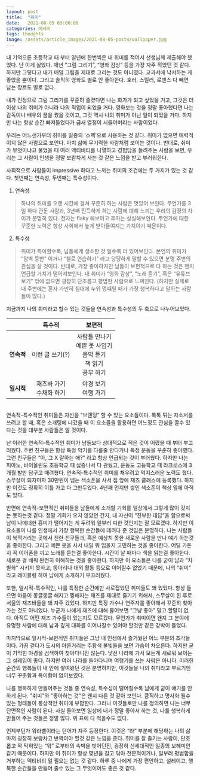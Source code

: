 ```yaml
---
layout: post
title:  "취미"
date:   2021-08-05 03:00:00
categories: 에세이
tags: thoughts
image: /assets/article_images/2021-08-05-post4/wallpaper.jpg
---
```


내 기억으론 초등학교 때 부터 일년에 한번씩은 내 취미를 적어서 선생님께 제출해야 했었다. 난 이게 싫었다. 매년 “그림 그리기”, “영화 감상” 등을 가장 자주 적었던 것 같다. 하지만 그렇다고 내가 매일 그림을 제대로 그리는 것도 아니였다. 교과서에 낙서하는 게 좋았을 뿐이다. 그리고 솔직히 영화도 별로 안 좋아한다. 호러, 스릴러, 로맨스 다 빼면 남는 장르도 별로 없다. 

내가 진정으로 그림 그리기를 꾸준히 즐겼다면 나는 화가가 되고 싶었을 거고, 그것은 더이상 나의 취미가 아니라 나의 직업이 되었을 거다. 영화보는 것을 정말 좋아했다면 나는 감독이나 배우의 꿈을 꿨을 것이고, 그것 역시 나의 취미가 아닌 일이 되었을 거다. 하지만 나는 항상 순간 빠져들었다가 금새 열정이 시들어버리는 사람이었다. 

우리는 어느샌가부터 취미를 일종의 ‘스펙’으로 사용하는 것 같다. 취미가 없으면 매력적이지 않은 사람으로 보인다. 마치 삶에 무기력한 사람처럼 보이는 것이다. 반대로, 취미가 무엇이냐고 물었을 때 여러 액티비티를 나열하고 경험담을 들려주는 사람을 보면, 우리는 그 사람이 인생을 정말 보람차게 사는 것 같은 느낌을 받고 부러워한다.

사회적으로 사람들이 impressive 하다고 느끼는 취미의 조건에는 두 가지가 있는 것 같다. 첫번째는 연속성, 두번째는 특수성이다.

1. 연속성
>하나의 취미를 오랜 시간에 걸쳐 꾸준히 하는 사람은 멋있어 보인다. 무언가를 3일 하다 관둔 사람과, 3년째 진득하게 하는 사람에 대해 느끼는 우리의 감정의 차이가 분명히 있다. 전자는 flaky 해보이고 후자는 성실해보인다. 무언가에 대한 꾸준한 노력은 항상 사회에서 높게 받아들여지는 가치이기 때문이다. 

2. 특수성
>취미가 특이할수록, 남들에게 생소한 것 일수록 더 있어보인다. 본인의 취미가 “암벽 등반” 이거나 “첼로 연습하기” 라고 당당하게 말할 수 있으면 분명 주변의 관심을 살 것이다. 반대로, 가장 좋아하지만 남들이 보편적으로 다 하는 것은 왠지 언급할 가치가 떨어져보인다. 내 취미가 “영화 감상”, “노래 듣기”, 혹은 “유튜브 보기” 밖에 없으면 굉장히 단조롭고 평범한 사람으로 느껴진다. (하지만 실제로 내 주변에는 혼자 가만히 침대에 누워 멍때릴 때가 가장 행복하다고 말하는 사람들이 많다.)

지금까지 나의 취미라고 할수 있는 것들을 연속성과 특수성의 두 축으로 나누어보았다. 

 &ensp; | **특수적** | **보편적**
:---:|:---:|:---:
**연속적** | 이런 글 쓰기(?) | 사람들 만나기<br />예쁜 옷 사입기<br />음악 듣기<br />책 읽기<br />공부 하기
**일시적** | 재즈바 가기<br />수채화 하기 | 야경 보기<br />여행 가기

<br>
연속적-특수적인 취미들은 자신을 “브랜딩” 할 수 있는 요소들이다. 톡톡 튀는 자소서를 쓰려고 할 때, 혹은 소개팅에 나갔을 때 이 요소들을 활용하면 어느정도 관심을 끌수 있다는 것을 대부분 사람들은 알 것이다.

난 이러한 연속적-특수적인 취미가 남들보다 상대적으로 적은 것이 어렸을 때 부터 부끄러웠다. 주변 친구들은 항상 특정 악기를 다룰줄 안다거나 특정 운동을 꾸준히 좋아했다. 그런 친구들은 “아, 그 X 잘하는 애?” 라고 항상 언급되는 것이 부러웠다. 하지만 나는 피아노, 바이올린도 초등학교 때 싫증나서 다 관뒀고, 운동도 고등학교 때 라크로스에 3개월 발만 담구고 때려쳤다. 연속적-특수적인 취미를 채우려고 억지스러운 노력도 했다. 스무살이 되자마자 30만원이 넘는 색소폰을 사서 집 앞에 재즈 클래스에 등록했다. 하지만 이것도 정확히 이틀 가고 다 그만두었다. 4년째 먼지만 쌓인 색소폰이 책상 옆에 아직도 있다. 

반면에 연속적-보편적인 취미들을 남들에게 소개할 기회를 일상에서 그렇게 많이 갖지는 못하는것 같다. 정말 기회가 오지 않았던 건지, 내 자신이 “진부한 대답”을 함으로써 남이 나에대한 흥미가 떨어지는 게 두려워 일부러 피한 것인지는 잘 모르겠다. 하지만 이 요소들이 나를 인생에서 가장 행복한 순간들에 데려다 준 것임은 분명하다. 나는 사람들이 북적거리는 곳에서 친한 친구들과, 혹은 예상치 못한 새로운 사람을 만나 얘기 하는것을 좋아한다. 그리고 예쁜 옷을 사서 내일 뭐 입을지 고민하는 것을 좋아한다. 어딜 가든지 꼭 이어폰을 끼고 노래를 듣는걸 좋아한다. 시간이 날 때마다 책을 읽는걸 좋아한다. 새로운 걸 배워 완전히 이해하는 것을 좋아한다. 하지만 이 요소들은 나를 굳이 남과 “차별화” 시키지 못하고, 동아리나 대외 활동 등으로 이어질수 없었기 때문에, 나의 “취미” 라고 레이블링 하여 남에게 소개하기 부끄러웠다.

또한, 일시적-특수적인, 나를 특정한 순간에만 사로잡았던 취미들도 꽤 있었다. 항상 들으면 마음이 몽글몽글 해지고 찡해지는 재즈를 제대로 즐기기 위해서, 스무살이 된 후로 서울의 재즈바들을 꽤 자주 갔었다. 하지만 특정 가수나 연주자를 좋아해서 꾸준히 찾아가는 것도 아니었다. 누군가 나에게 재즈에 대해 물어보면 “그냥 좋아” 말고 할말이 없다. 아직도 어떤 재즈 가수들이 있는지도 모르겠다. 무언가가 취미이면 왠지 그 분야에 유명한 사람에 대해 남과 깊게 대화를 이어나갈수 있어야 할것만 같은 강박이 들었다. 

마지막으로 일시적-보편적인 취미들은 그냥 내 인생에서 즐거웠던 어느 부분의 조각들이다. 가끔 걷다가 도시의 아른거리는 주황색 불빛들을 보면 가슴이 차오른다. 하지만 굳이 기막힌 야경을 검색하여 찾아다니진 않는다. 낯선 나라에 가서 모든게 새로워 보이는 그 설레임이 좋다. 하지만 여러 나라를 돌아다니며 여행기를 쓰는 사람은 아니다. 이러한 순간의 행복들이 내 안에 쌓여왔던 것은 분명하지만, 이것들을 나의 취미라고 부르기엔 너무 꾸준함과 특이함이 없어보였다.

나를 행복하게 만들어주는 것들 중 연속성, 특수성이 떨어질수록 남에게 굳이 얘기를 안하게 된다. "취미"와 "좋아하는 것"은 왠지 다른 것 같아 보인다. 큼직하고 명사화 될수 있는 형태들이 통상적인 취미에 부합한다. 그러나 이것들로만 나를 정의하면 나는 너무 단면적인 사람이 된다. 사실 돌아보면 일상에 내가 정말 좋아서 하는 것, 나를 행복하게 만들어 주는 것들은 정말 많다. 위 표에 다 적을수도 없다.

언제부턴가 워라벨이라는 단어가 자주 등장한다. 이것은 “라” 부분에 해당하는 나의 삶 마저 굉장히 보람차고 반짝여야 할것 같은 느낌을 준다. 취미를 잘 즐기는 사람이, 단조롭고 꽉 막혀있는 “워” 로부터의 속박을 벗어던진, 굉장히 신세대적인 일종의 보헤미안 같기 때문이다. 하지만 이 취미가 항상 몇년을 갈고 닦아 전문적이거나, 일부러 평범함을 거부하는 액티비티 일 필요는 없는 것 같다. 하루 중 나에게 가장 편안하고, 설레이고, 행복한 순간들을 만들어 줄수 있는 그 무엇이어도 좋은 것 같다. 

